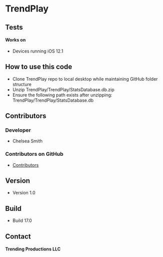 TrendPlay
======

## Tests
#### Works on
* Devices running iOS 12.1

## How to use this code
* Clone TrendPlay repo to local desktop while maintaining GitHub folder structure
* Unzip TrendPlay/TrendPlay/StatsDatabase.db.zip
* Ensure the following path exists after unzipping:  TrendPlay/TrendPlay/StatsDatabase.db

## Contributors
### Developer
* Chelsea Smith

### Contributors on GitHub
* [Contributors](https://github.com/cbsmith89)

## Version 
* Version 1.0

## Build 
* Build 17.0

## Contact
#### Trending Productions LLC
